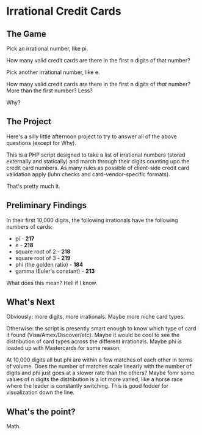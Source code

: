 Irrational Credit Cards
=======================

The Game
--------

Pick an irrational number, like pi.

How many valid credit cards are there in the first n digits of that number?

Pick another irrational number, like e.

How many valid credit cards are there in the first n digits of *that* number?
More than the first number? Less?

Why?

The Project
-----------

Here's a silly little afternoon project to try to answer all of the above questions (except for Why).

This is a PHP script designed to take a list of irrational numbers (stored externally and statically) and march through their digits counting upo the credit card numbers. As many rules as possible of client-side credit card validation apply (luhn checks and card-vendor-specific formats).

That's pretty much it.

Preliminary Findings
--------------------

In their first 10,000 digits, the following irrationals have the following numbers of cards:

* pi - **217**
* e - **218**
* square root of 2 - **218**
* square root of 3 - **219**
* phi (the golden ratio) - **184**
* gamma (Euler's constant) - **213**

What does this mean? Hell if I know.

What's Next
-----------

Obviously: more digits, more irrationals. Maybe more niche card types.

Otherwise: the script is presently smart enough to know which type of card it found (Visa/Amex/Discover/etc). Maybe it would be cool to see the distribution of card types across the different irrationals. Maybe phi is loaded up with Mastercards for some reason.

At 10,000 digits all but phi are within a few matches of each other in terms of volume. Does the number of matches scale linearly with the number of digits and phi just goes at a slower rate than the others? Maybe fomr some values of n digits the distribution is a lot more varied, like a horse race where the leader is constantly switching. This is good fodder for visualization down the line.

What's the point?
-----------------

Math.
